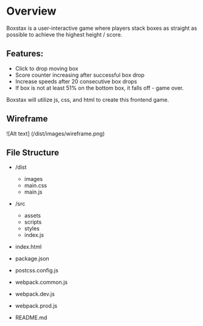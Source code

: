 # Overview

Boxstax is a user-interactive game where players stack boxes as straight as possible to achieve the highest height / score. 

## Features: 
  * Click to drop moving box
  * Score counter increasing after successful box drop
  * Increase speeds after 20 consecutive box drops
  * If box is not at least 51% on the bottom box, it falls off -  game over.

Boxstax will utilize js, css, and html to create this frontend game. 

## Wireframe 
![Alt text] (/dist/images/wireframe.png)

## File Structure
* /dist
  * images
  * main.css
  * main.js

* /src
  * assets
  * scripts
  * styles
  * index.js

* index.html
* package.json
* postcss.config.js
* webpack.common.js
* webpack.dev.js
* webpack.prod.js
* README.md
